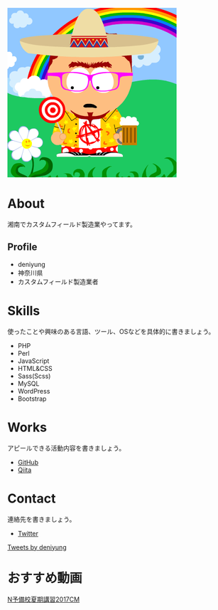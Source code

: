![プロフィール画像](southpark_381.png)

# About
湘南でカスタムフィールド製造業やってます。

## Profile
- deniyung
- 神奈川県
- カスタムフィールド製造業者

# Skills
使ったことや興味のある言語、ツール、OSなどを具体的に書きましょう。
- PHP
- Perl
- JavaScript
- HTML&CSS
- Sass(Scss)
- MySQL
- WordPress
- Bootstrap

# Works
アピールできる活動内容を書きましょう。
- [GitHub](https://github.com/deniyung/)
- [Qiita](https://qiita.com/deniyung)

# Contact
連絡先を書きましょう。
- [Twitter](https://twitter.com/deniyung)

<a class="twitter-timeline" data-width="488" data-height="640" data-theme="light" href="https://twitter.com/deniyung?ref_src=twsrc%5Etfw">Tweets by deniyung</a> <script async src="https://platform.twitter.com/widgets.js" charset="utf-8"></script>

# おすすめ動画
<script type="application/javascript" src="https://embed.nicovideo.jp/watch/1500362884/script?w=640&h=360"></script><noscript><a href="https://www.nicovideo.jp/watch/1500362884">N予備校夏期講習2017CM</a></noscript>
